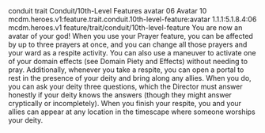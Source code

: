 <ability>
  <metadata>
    <class>conduit</class>
    <feature_type>trait</feature_type>
    <file_dpath>Conduit/10th-Level Features</file_dpath>
    <item_id>avatar</item_id>
    <item_index>06</item_index>
    <item_name>Avatar</item_name>
    <level>10</level>
    <scc>mcdm.heroes.v1:feature.trait.conduit.10th-level-feature:avatar</scc>
    <scdc>1.1.1:5.1.8.4:06</scdc>
    <source>mcdm.heroes.v1</source>
    <type>feature/trait/conduit/10th-level-feature</type>
  </metadata>
  <effects>
    <effect type="mundane">You are now an avatar of your god! When you use your Prayer feature, you can be affected by up to three prayers at once, and you can change all those prayers and your ward as a respite activity. You can also use a maneuver to activate one of your domain effects (see Domain Piety and Effects) without needing to pray.
Additionally, whenever you take a respite, you can open a portal to rest in the presence of your deity and bring along any allies. When you do, you can ask your deity three questions, which the Director must answer honestly if your deity knows the answers (though they might answer cryptically or incompletely). When you finish your respite, you and your allies can appear at any location in the timescape where someone worships your deity.</effect>
  </effects>
</ability>
